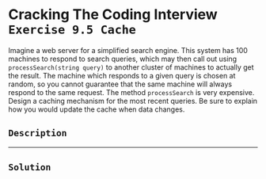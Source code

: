 # Cracking The Coding Interview `Exercise 9.5 Cache`

Imagine a web server for a simplified search engine. This system has 100 machines to respond to search queries, which may then call out using `processSearch(string query)` to another cluster of machines to actually get the result. The machine which responds to a given query is chosen at random, so you cannot guarantee that the same machine will always respond to the same request. The method `processSearch` is very expensive. Design a caching mechanism for the most recent queries. Be sure to explain how you would update the cache when data changes.

## `Description`

---

## `Solution`